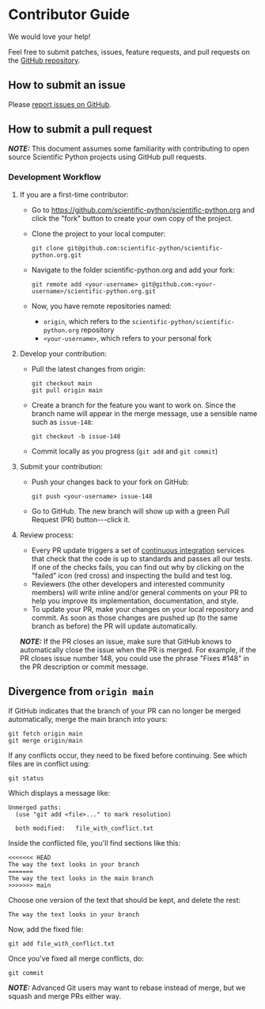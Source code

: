 # Contributor Guide

We would love your help!

Feel free to submit patches, issues, feature requests, and pull requests on the
[GitHub repository](https://github.com/scientific-python/scientific-python.org).

## How to submit an issue

Please [report issues on GitHub](https://github.com/scientific-python/scientific-python.org/issues).

## How to submit a pull request

**_NOTE:_** This document assumes some familiarity with contributing to open source
Scientific Python projects using GitHub pull requests.

### Development Workflow

1.  If you are a first-time contributor:
    - Go to <https://github.com/scientific-python/scientific-python.org> and click the
      "fork" button to create your own copy of the project.

    - Clone the project to your local computer:

          git clone git@github.com:scientific-python/scientific-python.org.git

    - Navigate to the folder scientific-python.org and add your fork:

          git remote add <your-username> git@github.com:<your-username>/scientific-python.org.git

    - Now, you have remote repositories named:
      - `origin`, which refers to the `scientific-python/scientific-python.org` repository
      - `<your-username>`, which refers to your personal fork

2.  Develop your contribution:
    - Pull the latest changes from origin:

          git checkout main
          git pull origin main

    - Create a branch for the feature you want to work on. Since the branch name will appear
      in the merge message, use a sensible name such as `issue-148`:

          git checkout -b issue-148

    - Commit locally as you progress (`git add` and `git commit`)

3.  Submit your contribution:
    - Push your changes back to your fork on GitHub:

          git push <your-username> issue-148

    - Go to GitHub. The new branch will show up with a green Pull Request (PR) button---click it.

4.  Review process:
    - Every PR update triggers a set of
      [continuous integration](https://en.wikipedia.org/wiki/Continuous_integration)
      services that check that the code is up to standards and passes all our tests.
      If one of the checks fails, you can find out why by clicking on the "failed"
      icon (red cross) and inspecting the build and test log.
    - Reviewers (the other developers and interested community members) will write
      inline and/or general comments on your PR to help you improve its implementation,
      documentation, and style.
    - To update your PR, make your changes on your local repository and commit.
      As soon as those changes are pushed up (to the same branch as before) the PR
      will update automatically.

    **_NOTE:_** If the PR closes an issue, make sure that GitHub knows to automatically
    close the issue when the PR is merged. For example, if the PR closes issue number 148,
    you could use the phrase "Fixes #148" in the PR description or commit message.

## Divergence from `origin main`

If GitHub indicates that the branch of your PR can no longer be merged automatically,
merge the main branch into yours:

    git fetch origin main
    git merge origin/main

If any conflicts occur, they need to be fixed before continuing.
See which files are in conflict using:

    git status

Which displays a message like:

    Unmerged paths:
      (use "git add <file>..." to mark resolution)

      both modified:   file_with_conflict.txt

Inside the conflicted file, you'll find sections like this:

    <<<<<<< HEAD
    The way the text looks in your branch
    =======
    The way the text looks in the main branch
    >>>>>>> main

Choose one version of the text that should be kept, and delete the rest:

    The way the text looks in your branch

Now, add the fixed file:

    git add file_with_conflict.txt

Once you've fixed all merge conflicts, do:

    git commit

**_NOTE:_** Advanced Git users may want to rebase instead of merge, but we squash
and merge PRs either way.
